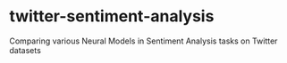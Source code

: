 # twitter-sentiment-analysis
Comparing various Neural Models in Sentiment Analysis tasks on Twitter datasets
